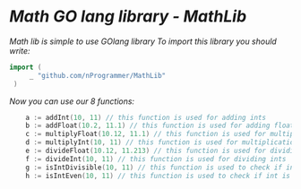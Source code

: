 # ***Math GO lang library - MathLib***
*Math lib is simple to use GOlang library*
*To import this library you should write:*
   ```go
 import (
    	_ "github.com/nProgrammer/MathLib"
    )
```

*Now you can use our 8 functions:*
```go
	a := addInt(10, 11) // this function is used for adding ints
	b := addFloat(10.2, 11.1) // this function is used for adding floats
	c := multiplyFloat(10.12, 11.1) // this function is used for multiplication floats
	d := multiplyInt(10, 11) // this function is used for multiplication ints
	e := divideFloat(10.12, 11.213) // this function is used for dividing floats
	f := divideInt(10, 11) // this function is used for dividing ints
	g := isIntDivisible(10, 11) // this function is used to check if int is divisible by another int
	h := isIntEven(10, 11) // this function is used to check if int is even
```
